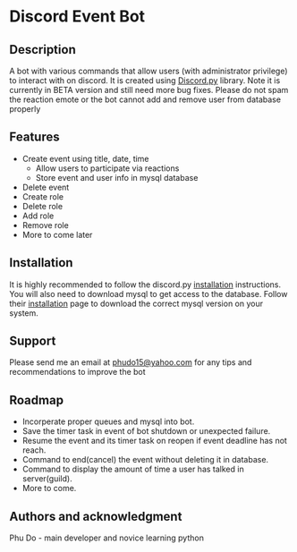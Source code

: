 # **Discord Event Bot**

## Description
A bot with various commands that allow users (with administrator privilege) to interact with on discord. It is created using [Discord.py](https://discordpy.readthedocs.io/en/stable/index.html) library. Note it is currently in BETA version and still need more bug fixes. Please do not spam the reaction emote or the bot cannot add and remove user from database properly

## Features
- Create event using title, date, time
    - Allow users to participate via reactions
    - Store event and user info in mysql database
- Delete event
- Create role
- Delete role
- Add role
- Remove role
- More to come later

## Installation
It is highly recommended to follow the discord.py [installation](https://discordpy.readthedocs.io/en/stable/intro.html#installing) instructions. You will also need to download mysql to get access to the database. Follow their [installation](https://dev.mysql.com/doc/mysql-installation-excerpt/5.7/en/) page to download the correct mysql version on your system.

## Support
Please send me an email at phudo15@yahoo.com for any tips and recommendations to improve the bot

## Roadmap
- Incorperate proper queues and mysql into bot.
- Save the timer task in event of bot shutdown or unexpected failure.
- Resume the event and its timer task on reopen if event deadline has not reach.
- Command to end(cancel) the event without deleting it in database.
- Command to display the amount of time a user has talked in server(guild).
- More to come.

## Authors and acknowledgment
Phu Do - main developer and novice learning python
